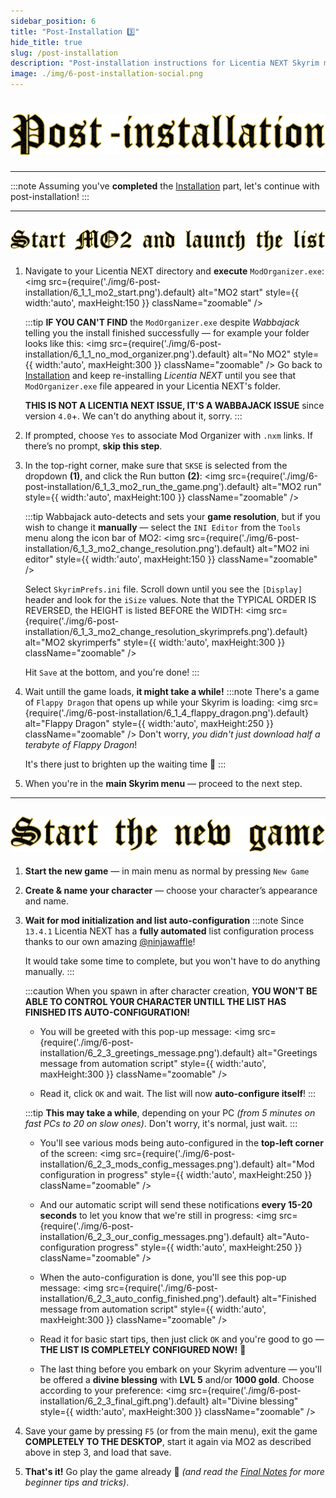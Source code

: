 ```yaml
---
sidebar_position: 6
title: "Post-Installation 3️⃣"
hide_title: true
slug: /post-installation
description: "Post-installation instructions for Licentia NEXT Skyrim modlist"
image: ./img/6-post-installation-social.png
---
```


# ![Post-Installation](./img/6-post-installation.png)

---

:::note
Assuming you've **completed** the [Installation](/installation) part, let's continue with post-installation!
:::

---

## ![Start MO2 and launch the list](./img/6-post-installation/6-1-start-mo2-and-launch-the-list.png)

1. Navigate to your Licentia NEXT directory and **execute** `ModOrganizer.exe`:
    <img 
        src={require('./img/6-post-installation/6_1_1_mo2_start.png').default}
        alt="MO2 start"
        style={{ width:'auto', maxHeight:150 }}
        className="zoomable"
    />

    :::tip
    **IF YOU CAN'T FIND** the `ModOrganizer.exe` despite *Wabbajack* telling you the install finished successfully &mdash; for example your folder looks like this:
        <img 
            src={require('./img/6-post-installation/6_1_1_no_mod_organizer.png').default}
            alt="No MO2"
            style={{ width:'auto', maxHeight:300 }}
            className="zoomable"
        />
    Go back to [Installation](installation#download-and-install-the-list) and keep re-installing _Licentia NEXT_ until you see that `ModOrganizer.exe` file appeared in your Licentia NEXT's folder.

    **THIS IS NOT A LICENTIA NEXT ISSUE, IT'S A WABBAJACK ISSUE** since version `4.0`+. We can't do anything about it, sorry.
    :::

2. If prompted, choose `Yes` to associate Mod Organizer with `.nxm` links. If there’s no prompt, **skip this step**.

3. In the top-right corner, make sure that `SKSE` is selected from the dropdown **(1)**, and click the Run button **(2)**:
    <img 
        src={require('./img/6-post-installation/6_1_3_mo2_run_the_game.png').default}
        alt="MO2 run"
        style={{ width:'auto', maxHeight:100 }}
        className="zoomable"
    />

    :::tip
    Wabbajack auto-detects and sets your **game resolution**, but if you wish to change it **manually** &mdash; select the `INI Editor` from the `Tools` menu along the icon bar of MO2:
        <img 
            src={require('./img/6-post-installation/6_1_3_mo2_change_resolution.png').default}
            alt="MO2 ini editor"
            style={{ width:'auto', maxHeight:150 }}
            className="zoomable"
        />

    Select `SkyrimPrefs.ini` file. Scroll down until you see the `[Display]` header and look for the `iSize` values. Note that the TYPICAL ORDER IS REVERSED, the HEIGHT is listed BEFORE the WIDTH:
        <img 
            src={require('./img/6-post-installation/6_1_3_mo2_change_resolution_skyrimprefs.png').default}
            alt="MO2 skyrimperfs"
            style={{ width:'auto', maxHeight:300 }}
            className="zoomable"
        />

    Hit `Save` at the bottom, and you're done!
    :::

4. Wait untill the game loads, **it might take a while!** 
    :::note
    There's a game of `Flappy Dragon` that opens up while your Skyrim is loading:
    <img 
        src={require('./img/6-post-installation/6_1_4_flappy_dragon.png').default}
        alt="Flappy Dragon"
        style={{ width:'auto', maxHeight:250 }}
        className="zoomable"
    />
    Don't worry, _you didn't just download half a terabyte of Flappy Dragon_!

    It's there just to brighten up the waiting time :dragon_face:
    :::

5. When you're in the **main Skyrim menu** &mdash; proceed to the next step.

---

## ![Start the new game](./img/6-post-installation/6-2-start-the-new-game.png)

1. **Start the new game** &mdash; in main menu as normal by pressing `New Game`

2. **Create & name your character** &mdash; choose your character’s appearance and name.

3. **Wait for mod initialization and list auto-configuration**
    :::note
    Since `13.4.1` Licentia NEXT has a **fully automated** list configuration process thanks to our own amazing [@ninjawaffle](https://next.nexusmods.com/profile/ninjawaffle1?gameId=1704)! 

    It would take some time to complete, but you won't have to do anything manually.
    :::

    :::caution
    When you spawn in after character creation, **YOU WON'T BE ABLE TO CONTROL YOUR CHARACTER UNTILL THE LIST HAS FINISHED ITS AUTO-CONFIGURATION!**

    - You will be greeted with this pop-up message:
        <img 
            src={require('./img/6-post-installation/6_2_3_greetings_message.png').default}
            alt="Greetings message from automation script"
            style={{ width:'auto', maxHeight:300 }}
            className="zoomable"
        />

    - Read it, click `OK` and wait. The list will now **auto-configure itself**!
    :::

    :::tip
    **This may take a while**, depending on your PC _(from 5 minutes on fast PCs to 20 on slow ones)_. Don't worry, it's normal, just wait.
    :::

    - You'll see various mods being auto-configured in the **top-left corner** of the screen:
        <img 
            src={require('./img/6-post-installation/6_2_3_mods_config_messages.png').default}
            alt="Mod configuration in progress"
            style={{ width:'auto', maxHeight:250 }}
            className="zoomable"
        />

    - And our automatic script will send these notifications **every 15-20 seconds** to let you know that we're still in progress:
        <img 
            src={require('./img/6-post-installation/6_2_3_our_config_messages.png').default}
            alt="Auto-configuration progress"
            style={{ width:'auto', maxHeight:250 }}
            className="zoomable"
        />

    - When the auto-configuration is done, you'll see this pop-up message:
        <img 
            src={require('./img/6-post-installation/6_2_3_auto_config_finished.png').default}
            alt="Finished message from automation script"
            style={{ width:'auto', maxHeight:300 }}
            className="zoomable"
        />

    - Read it for basic start tips, then just click `OK` and you're good to go &mdash; **THE LIST IS COMPLETELY CONFIGURED NOW!** 🎉

    - The last thing before you embark on your Skyrim adventure &mdash; you'll be offered a **divine blessing** with **LVL 5** and/or **1000 gold**. Choose according to your preference:
        <img 
            src={require('./img/6-post-installation/6_2_3_final_gift.png').default}
            alt="Divine blessing"
            style={{ width:'auto', maxHeight:300 }}
            className="zoomable"
        />

4. Save your game by pressing `F5` (or from the main menu), exit the game **COMPLETELY TO THE DESKTOP**, start it again via MO2 as described above in step 3, and load that save.

5. **That's it!** Go play the game already :birthday: *(and read the [Final Notes](/final-notes) for more beginner tips and tricks)*.